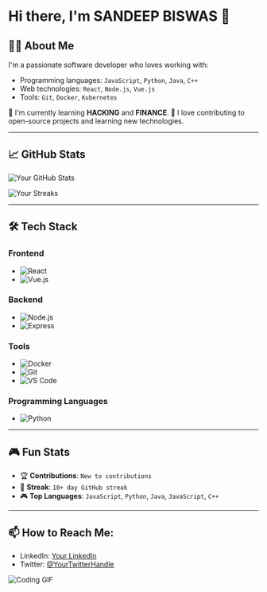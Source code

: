# Hi there, I'm SANDEEP BISWAS 👋

## 👨‍💻 About Me
I'm a passionate software developer who loves working with:
- Programming languages: `JavaScript`, `Python`, `Java`, `C++`
- Web technologies: `React`, `Node.js`, `Vue.js`
- Tools: `Git`, `Docker`, `Kubernetes`

🚀 I'm currently learning **HACKING** and **FINANCE**.
🌱 I love contributing to open-source projects and learning new technologies.

---

## 📈 GitHub Stats

![Your GitHub Stats](https://github-readme-stats.vercel.app/api?username=ps081&show_icons=true&count_private=true&theme=tokyonight)

![Your Streaks](https://github-readme-streak-stats.herokuapp.com/?user=ps081)

---

## 🛠️ Tech Stack

### Frontend
- ![React](https://img.shields.io/badge/-React-61DAFB?style=flat&logo=react&logoColor=white)
- ![Vue.js](https://img.shields.io/badge/-Vue.js-4FC08D?style=flat&logo=vue.js&logoColor=white)

### Backend
- ![Node.js](https://img.shields.io/badge/-Node.js-339933?style=flat&logo=node.js&logoColor=white)
- ![Express](https://img.shields.io/badge/-Express-000000?style=flat&logo=express&logoColor=white)


### Tools
- ![Docker](https://img.shields.io/badge/-Docker-2496ED?style=flat&logo=docker&logoColor=white)
- ![Git](https://img.shields.io/badge/-Git-F05032?style=flat&logo=git&logoColor=white)
- ![VS Code](https://img.shields.io/badge/-VS%20Code-007ACC?style=flat&logo=visualstudiocode&logoColor=white)


### Programming Languages
- ![Python](https://img.shields.io/badge/-Python-3776AB?style=flat&logo=python&logoColor=white)


---

## 🎮 Fun Stats

- 🏆 **Contributions**: `New to contributions`
- 🎯 **Streak**: `10+ day GitHub streak`
- 🎮 **Top Languages**: `JavaScript`, `Python`, `Java`, `JavaScript`, `C++`

---

## 📫 How to Reach Me:
- LinkedIn: [Your LinkedIn](https://www.linkedin.com/in/thisissande-ep/)
- Twitter: [@YourTwitterHandle](https://twitter.com/yourhandle)


![Coding GIF](https://i.gifer.com/1KCB.gif)